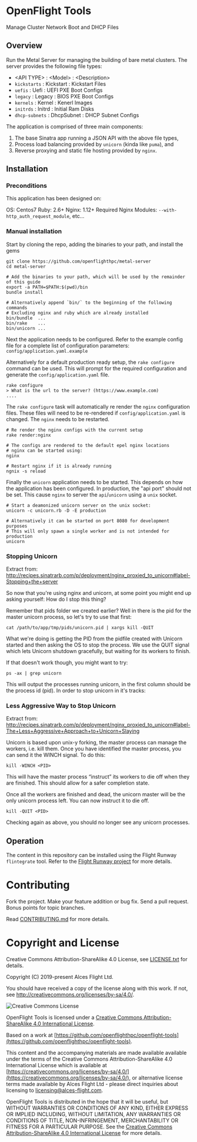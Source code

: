 # OpenFlight Tools

Manage Cluster Network Boot and DHCP Files

## Overview

Run the Metal Server for managing the building of bare metal clusters. The server provides
the following file types:

* \<API TYPE\>      : \<Model\>    : \<Description\>
* `kickstarts`    : Kickstart  : Kickstart Files
* `uefis`         : Uefi       : UEFI PXE Boot Configs
* `legacy`        : Legacy     : BIOS PXE Boot Configs
* `kernels`       : Kernel     : Kenerl Images
* `initrds`       : Initrd     : Initial Ram Disks
* `dhcp-subnets`  : DhcpSubnet : DHCP Subnet Configs

The application is comprised of three main components:
1. The base Sinatra app running a JSON API with the above file types,
2. Process load balancing provided by `unicorn` (kinda like `puma`), and
3. Reverse proxying and static file hosting provided by `nginx`.

## Installation

### Preconditions

This application has been designed on:

OS:    Centos7
Ruby:  2.6+
Nginx: 1.12+
Required Nginx Modules: `--with-http_auth_request_module`,
                        etc...

### Manual installation

Start by cloning the repo, adding the binaries to your path, and install the gems

```
git clone https://github.com/openflighthpc/metal-server
cd metal-server

# Add the binaries to your path, which will be used by the remainder of this guide
export -a PATH=$PATH:$(pwd)/bin
bundle install

# Alternatively append `bin/` to the beginning of the following commands
# Excluding nginx and ruby which are already installed
bin/bundle  ...
bin/rake    ...
bin/unicorn ...
```

Next the application needs to be configured. Refer to the example config file
for a complete list of configuration parameters: `config/application.yaml.example`

Alternatively for a default production ready setup, the `rake configure` command
can be used. This will prompt for the required configuration and generate
the `config/application.yaml` file.

```
rake configure
> What is the url to the server? (https://www.example.com)
....
```

The `rake configure` task will automatically re render the `nginx` configuration
files. These files will need to be re-rendered if `config/application.yaml` is
changed. The `nginx` needs to be restarted.

```
# Re render the nginx configs with the current setup
rake render:nginx

# The configs are rendered to the default epel nginx locations
# nginx can be started using:
nginx

# Restart nginx if it is already running
ngnix -s reload
```

Finally the `unicorn` application needs to be started. This depends on how
the application has been configured. In production, the "api port" should
not be set. This cause `nginx` to server the `api`/`unicorn` using a `unix`
socket.

```
# Start a deamonized unicorn server on the unix socket:
unicorn -c unicorn.rb -D -E production

# Alternatively it can be started on port 8080 for development purposes
# This will only spawn a single worker and is not intended for production
unicorn
```

### Stopping Unicorn
Extract from: http://recipes.sinatrarb.com/p/deployment/nginx_proxied_to_unicorn#label-Stopping+the+server

So now that you're using nginx and unicorn, at some point you might end up asking yourself: How do I stop this thing?

Remember that pids folder we created earlier? Well in there is the pid for the master unicorn process, so let's try to use that first:

```
cat /path/to/app/tmp/pids/unicorn.pid | xargs kill -QUIT
```

What we're doing is getting the PID from the pidfile created with Unicorn started and then asking the OS to stop the process. We use the QUIT signal which lets Unicorn shutdown gracefully, but waiting for its workers to finish.

If that doesn't work though, you might want to try:

```
ps -ax | grep unicorn
```

This will output the processes running unicorn, in the first column should be the process id (pid). In order to stop unicorn in it's tracks:

### Less Aggressive Way to Stop Unicorn
Extract from: http://recipes.sinatrarb.com/p/deployment/nginx_proxied_to_unicorn#label-The+Less+Aggressive+Approach+to+Unicorn+Slaying

Unicorn is based upon unix-y forking, the master process can manage the workers, i.e. kill them. Once you have identified the master process, you can send it the WINCH signal. To do this:

```
kill -WINCH <PID>
```

This will have the master process “instruct” its workers to die off when they are finished. This should allow for a safer completion state.

Once all the workers are finished and dead, the unicorn master will be the   only unicorn process left. You can now instruct it to die off.

```
kill -QUIT <PID>
```

Checking again as above, you should no longer see any unicorn processes.  

## Operation

The content in this repository can be installed using the Flight
Runway `flintegrate` tool.  Refer to the [Flight Runway
project](https://github.com/openflighthpc/flight-runway) for more
details.

# Contributing

Fork the project. Make your feature addition or bug fix. Send a pull
request. Bonus points for topic branches.

Read [CONTRIBUTING.md](CONTRIBUTING.md) for more details.

# Copyright and License

Creative Commons Attribution-ShareAlike 4.0 License, see [LICENSE.txt](LICENSE.txt) for details.

Copyright (C) 2019-present Alces Flight Ltd.

You should have received a copy of the license along with this work.
If not, see <http://creativecommons.org/licenses/by-sa/4.0/>.

![Creative Commons License](https://i.creativecommons.org/l/by-sa/4.0/88x31.png)

OpenFlight Tools is licensed under a [Creative Commons Attribution-ShareAlike 4.0 International License](http://creativecommons.org/licenses/by-sa/4.0/).

Based on a work at [https://github.com/openflighthpc/openflight-tools](https://github.com/openflighthpc/openflight-tools).

This content and the accompanying materials are made available available
under the terms of the Creative Commons Attribution-ShareAlike 4.0
International License which is available at [https://creativecommons.org/licenses/by-sa/4.0/](https://creativecommons.org/licenses/by-sa/4.0/),
or alternative license terms made available by Alces Flight Ltd -
please direct inquiries about licensing to
[licensing@alces-flight.com](mailto:licensing@alces-flight.com).

OpenFlight Tools is distributed in the hope that it will be useful, but
WITHOUT WARRANTIES OR CONDITIONS OF ANY KIND, EITHER EXPRESS OR
IMPLIED INCLUDING, WITHOUT LIMITATION, ANY WARRANTIES OR CONDITIONS OF
TITLE, NON-INFRINGEMENT, MERCHANTABILITY OR FITNESS FOR A PARTICULAR
PURPOSE. See the [Creative Commons Attribution-ShareAlike 4.0
International License](https://creativecommons.org/licenses/by-sa/4.0/) for more
details.
